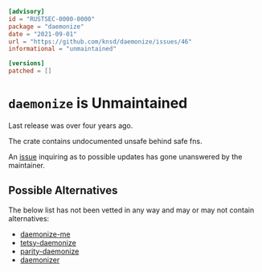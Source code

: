 ```toml
[advisory]
id = "RUSTSEC-0000-0000"
package = "daemonize"
date = "2021-09-01"
url = "https://github.com/knsd/daemonize/issues/46"
informational = "unmaintained"

[versions]
patched = []
```

# `daemonize` is Unmaintained

Last release was over four years ago.

The crate contains undocumented unsafe behind safe fns.

An [issue](https://github.com/knsd/daemonize/issues/46) inquiring as to possible updates has gone unanswered by the maintainer.

## Possible Alternatives

The below list has not been vetted in any way and may or may not contain alternatives:

- [daemonize-me](https://crates.io/crates/daemonize-me)
- [tetsy-daemonize](https://crates.io/crates/tetsy-daemonize)
- [parity-daemonize](https://crates.io/crates/parity-daemonize)
- [daemonizer](https://crates.io/crates/daemonizer)
